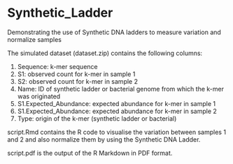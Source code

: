 # Synthetic_Ladder
Demonstrating the use of Synthetic DNA ladders to measure variation and normalize samples

The simulated dataset (dataset.zip) contains the following columns:

1) Sequence: k-mer sequence 
2) S1: observed count for k-mer in sample 1  
3) S2: observed count for k-mer in sample 2  
4) Name: ID of synthetic ladder or bacterial genome from which the k-mer was originated   
5) S1.Expected_Abundance: expected abundance for k-mer in sample 1  
6) S1.Expected_Abundance: expected abundance for k-mer in sample 2  
7) Type: origin of the k-mer (synthetic ladder or bacterial) 

script.Rmd contains the R code to visualise the variation between samples 1 and 2 and also normalize them by using the Synthetic DNA Ladder.

script.pdf is the output of the R Markdown in PDF format.
